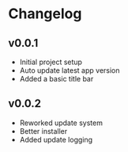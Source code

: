 # Changelog

## v0.0.1

- Initial project setup
- Auto update latest app version
- Added a basic title bar

## v0.0.2

- Reworked update system
- Better installer
- Added update logging

